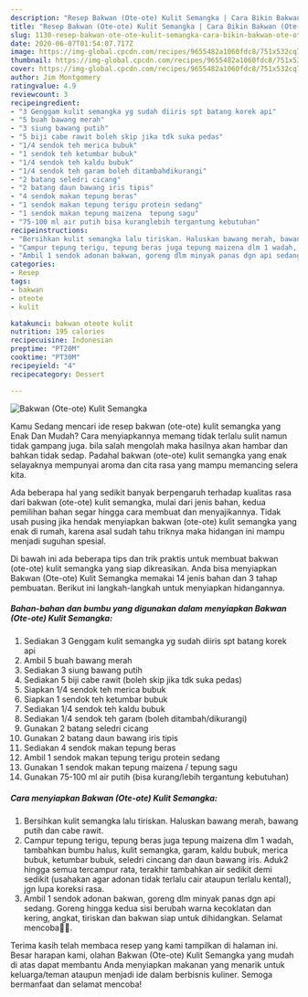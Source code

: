 ```yaml
---
description: "Resep Bakwan (Ote-ote) Kulit Semangka | Cara Bikin Bakwan (Ote-ote) Kulit Semangka Yang Enak Dan Lezat"
title: "Resep Bakwan (Ote-ote) Kulit Semangka | Cara Bikin Bakwan (Ote-ote) Kulit Semangka Yang Enak Dan Lezat"
slug: 1130-resep-bakwan-ote-ote-kulit-semangka-cara-bikin-bakwan-ote-ote-kulit-semangka-yang-enak-dan-lezat
date: 2020-06-07T01:54:07.717Z
image: https://img-global.cpcdn.com/recipes/9655482a1060fdc8/751x532cq70/bakwan-ote-ote-kulit-semangka-foto-resep-utama.jpg
thumbnail: https://img-global.cpcdn.com/recipes/9655482a1060fdc8/751x532cq70/bakwan-ote-ote-kulit-semangka-foto-resep-utama.jpg
cover: https://img-global.cpcdn.com/recipes/9655482a1060fdc8/751x532cq70/bakwan-ote-ote-kulit-semangka-foto-resep-utama.jpg
author: Jim Montgomery
ratingvalue: 4.9
reviewcount: 3
recipeingredient:
- "3 Genggam kulit semangka yg sudah diiris spt batang korek api"
- "5 buah bawang merah"
- "3 siung bawang putih"
- "5 biji cabe rawit boleh skip jika tdk suka pedas"
- "1/4 sendok teh merica bubuk"
- "1 sendok teh ketumbar bubuk"
- "1/4 sendok teh kaldu bubuk"
- "1/4 sendok teh garam boleh ditambahdikurangi"
- "2 batang seledri cicang"
- "2 batang daun bawang iris tipis"
- "4 sendok makan tepung beras"
- "1 sendok makan tepung terigu protein sedang"
- "1 sendok makan tepung maizena  tepung sagu"
- "75-100 ml air putih bisa kuranglebih tergantung kebutuhan"
recipeinstructions:
- "Bersihkan kulit semangka lalu tiriskan. Haluskan bawang merah, bawang putih dan cabe rawit."
- "Campur tepung terigu, tepung beras juga tepung maizena dlm 1 wadah, tambahkan bumbu halus, kulit semangka, garam, kaldu bubuk, merica bubuk, ketumbar bubuk, seledri cincang dan daun bawang iris. Aduk2 hingga semua tercampur rata, terakhir tambahkan air sedikit demi sedikit (usahakan agar adonan tidak terlalu cair ataupun terlalu kental), jgn lupa koreksi rasa."
- "Ambil 1 sendok adonan bakwan, goreng dlm minyak panas dgn api sedang. Goreng hingga kedua sisi berubah warna kecoklatan dan kering, angkat, tiriskan dan bakwan siap untuk dihidangkan. Selamat mencoba🙏🥰."
categories:
- Resep
tags:
- bakwan
- oteote
- kulit

katakunci: bakwan oteote kulit 
nutrition: 195 calories
recipecuisine: Indonesian
preptime: "PT20M"
cooktime: "PT30M"
recipeyield: "4"
recipecategory: Dessert

---
```



![Bakwan (Ote-ote) Kulit Semangka](https://img-global.cpcdn.com/recipes/9655482a1060fdc8/751x532cq70/bakwan-ote-ote-kulit-semangka-foto-resep-utama.jpg)

Kamu Sedang mencari ide resep bakwan (ote-ote) kulit semangka yang Enak Dan Mudah? Cara menyiapkannya memang tidak terlalu sulit namun tidak gampang juga. bila salah mengolah maka hasilnya akan hambar dan bahkan tidak sedap. Padahal bakwan (ote-ote) kulit semangka yang enak selayaknya mempunyai aroma dan cita rasa yang mampu memancing selera kita.



Ada beberapa hal yang sedikit banyak berpengaruh terhadap kualitas rasa dari bakwan (ote-ote) kulit semangka, mulai dari jenis bahan, kedua pemilihan bahan segar hingga cara membuat dan menyajikannya. Tidak usah pusing jika hendak menyiapkan bakwan (ote-ote) kulit semangka yang enak di rumah, karena asal sudah tahu triknya maka hidangan ini mampu menjadi suguhan spesial.


Di bawah ini ada beberapa tips dan trik praktis untuk membuat bakwan (ote-ote) kulit semangka yang siap dikreasikan. Anda bisa menyiapkan Bakwan (Ote-ote) Kulit Semangka memakai 14 jenis bahan dan 3 tahap pembuatan. Berikut ini langkah-langkah untuk menyiapkan hidangannya.

<!--inarticleads1-->

##### Bahan-bahan dan bumbu yang digunakan dalam menyiapkan Bakwan (Ote-ote) Kulit Semangka:

1. Sediakan 3 Genggam kulit semangka yg sudah diiris spt batang korek api
1. Ambil 5 buah bawang merah
1. Sediakan 3 siung bawang putih
1. Sediakan 5 biji cabe rawit (boleh skip jika tdk suka pedas)
1. Siapkan 1/4 sendok teh merica bubuk
1. Siapkan 1 sendok teh ketumbar bubuk
1. Sediakan 1/4 sendok teh kaldu bubuk
1. Sediakan 1/4 sendok teh garam (boleh ditambah/dikurangi)
1. Gunakan 2 batang seledri cicang
1. Gunakan 2 batang daun bawang iris tipis
1. Sediakan 4 sendok makan tepung beras
1. Ambil 1 sendok makan tepung terigu protein sedang
1. Gunakan 1 sendok makan tepung maizena / tepung sagu
1. Gunakan 75-100 ml air putih (bisa kurang/lebih tergantung kebutuhan)




<!--inarticleads2-->

##### Cara menyiapkan Bakwan (Ote-ote) Kulit Semangka:

1. Bersihkan kulit semangka lalu tiriskan. Haluskan bawang merah, bawang putih dan cabe rawit.
1. Campur tepung terigu, tepung beras juga tepung maizena dlm 1 wadah, tambahkan bumbu halus, kulit semangka, garam, kaldu bubuk, merica bubuk, ketumbar bubuk, seledri cincang dan daun bawang iris. Aduk2 hingga semua tercampur rata, terakhir tambahkan air sedikit demi sedikit (usahakan agar adonan tidak terlalu cair ataupun terlalu kental), jgn lupa koreksi rasa.
1. Ambil 1 sendok adonan bakwan, goreng dlm minyak panas dgn api sedang. Goreng hingga kedua sisi berubah warna kecoklatan dan kering, angkat, tiriskan dan bakwan siap untuk dihidangkan. Selamat mencoba🙏🥰.




Terima kasih telah membaca resep yang kami tampilkan di halaman ini. Besar harapan kami, olahan Bakwan (Ote-ote) Kulit Semangka yang mudah di atas dapat membantu Anda menyiapkan makanan yang menarik untuk keluarga/teman ataupun menjadi ide dalam berbisnis kuliner. Semoga bermanfaat dan selamat mencoba!
